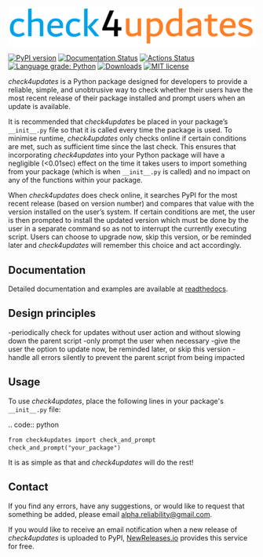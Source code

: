 ![Logo](https://raw.githubusercontent.com/MatthewReid854/check4updates/master/docs/images/logo.png)

[![PyPI version](https://img.shields.io/pypi/v/check4updates?color=brightgreen&logo=Python&logoColor=white&label=PyPI%20package)](https://pypi.org/project/check4updates/)
[![Documentation Status](https://img.shields.io/readthedocs/check4updates/latest.svg?logo=read%20the%20docs&logoColor=white&label=Docs&version=latest)](http://check4updates.readthedocs.io/?badge=latest)
[![Actions Status](https://github.com/MatthewReid854/check4updates/workflows/Build%20and%20Test/badge.svg)](https://github.com/MatthewReid854/check4updates/actions)
[![Language grade: Python](https://img.shields.io/lgtm/grade/python/g/MatthewReid854/check4updates.svg?logo=lgtm&logoWidth=18)](https://lgtm.com/projects/g/MatthewReid854/check4updates/context:python)
[![Downloads](https://static.pepy.tech/personalized-badge/check4updates?period=month&units=international_system&left_color=grey&right_color=brightgreen&left_text=PyPI%20downloads/month)](https://pepy.tech/project/check4updates)
[![MIT license](https://img.shields.io/badge/License-MIT-blue.svg?logo=GNU&logoColor=white)](https://mit-license.org/)

*check4updates* is a Python package designed for developers to provide a reliable, simple, and unobtrusive way to check whether their users have the most recent release of their package installed and prompt users when an update is available.

It is recommended that *check4updates* be placed in your package’s ``__init__.py`` file so that it is called every time the package is used. To minimise runtime, *check4updates* only checks online if certain conditions are met, such as sufficient time since the last check. This ensures that incorporating *check4updates* into your Python package will have a negligible (<0.01sec) effect on the time it takes users to import something from your package (which is when ``__init__.py`` is called) and no impact on any of the functions within your package.

When *check4updates* does check online, it searches PyPI for the most recent release (based on version number) and compares that value with the version installed on the user’s system. If certain conditions are met, the user is then prompted to install the updated version which must be done by the user in a separate command so as not to interrupt the currently executing script. Users can choose to upgrade now, skip this version, or be reminded later and *check4updates* will remember this choice and act accordingly.

## Documentation
Detailed documentation and examples are available at [readthedocs](https://check4updates.readthedocs.io/en/latest/).

## Design principles
-periodically check for updates without user action and without slowing down the parent script
-only prompt the user when necessary
-give the user the option to update now, be reminded later, or skip this version
-handle all errors silently to prevent the parent script from being impacted

## Usage

To use *check4updates*, place the following lines in your package's ``__init__.py`` file:

.. code:: python

    from check4updates import check_and_prompt
    check_and_prompt("your_package")

It is as simple as that and *check4updates* will do the rest!

## Contact
If you find any errors, have any suggestions, or would like to request that something be added, please email alpha.reliability@gmail.com.

If you would like to receive an email notification when a new release of *check4updates* is uploaded to PyPI, [NewReleases.io](https://newreleases.io/) provides this service for free.
